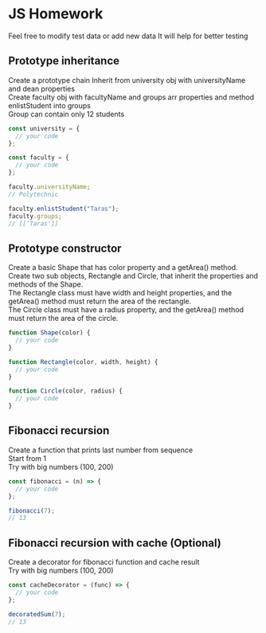 # JS Homework

Feel free to modify test data or add new data
It will help for better testing

## Prototype inheritance

Create a prototype chain
Inherit from university obj with universityName and dean properties  
Create faculty obj with facultyName and groups arr properties and method enlistStudent into groups  
Group can contain only 12 students

```javascript
const university = {
  // your code
};

const faculty = {
  // your code
};

faculty.universityName;
// Polytechnic

faculty.enlistStudent("Taras");
faculty.groups;
// [['Taras']]
```

## Prototype constructor

Create a basic Shape that has color property and a getArea() method.  
Create two sub objects, Rectangle and Circle, that inherit the properties and methods of the Shape.  
The Rectangle class must have width and height properties, and the getArea() method must return the area of the rectangle.  
The Circle class must have a radius property, and the getArea() method must return the area of the circle.

```javascript
function Shape(color) {
  // your code
}

function Rectangle(color, width, height) {
  // your code
}

function Circle(color, radius) {
  // your code
}
```

## Fibonacci recursion

Create a function that prints last number from sequence  
Start from 1  
Try with big numbers (100, 200)

```javascript
const fibonacci = (n) => {
  // your code
};

fibonacci(7);
// 13
```

## Fibonacci recursion with cache (Optional)

Create a decorator for fibonacci function and cache result  
Try with big numbers (100, 200)

```javascript
const cacheDecorator = (func) => {
  // your code
};

decoratedSum(7);
// 13
```
